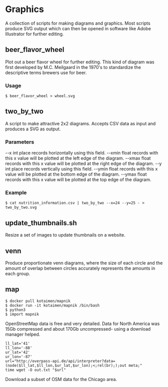# Graphics

A collection of scripts for making diagrams and graphics. Most scripts produce
SVG output which can then be opened in software like Adobe Illustrator for
further editing.

## beer_flavor_wheel

Plot out a beer flavor wheel for further editing. This kind of diagram was first 
developed by M.C. Meilgaard in the 1970's to standardize the descriptive terms
brewers use for beer.

### Usage

```console
$ beer_flavor_wheel > wheel.svg
```

## two_by_two

A script to make attractive 2x2 diagrams. Accepts CSV data as input and
produces a SVG as output.

### Parameters

--x int
  place records horizontally using this field.
--xmin float
  records with this x value will be plotted at the left edge of the diagram.
--xmax float
  records with this x value will be plotted at the right edge of the diagram.
--y int
  place records vertically using this field.
--ymin float
  records with this x value will be plotted at the bottom edge of the diagram.
--ymax float
  records with this x value will be plotted at the top edge of the diagram.

### Example

```console
$ cat nutrition_information.csv | two_by_two --x=24 --y=25 - > two_by_two.svg
```

## update_thumbnails.sh

Resize a set of images to update thumbnails on a website. 

## venn

Produce proportionate venn diagrams, where the size of each circle and the
amount of overlap between circles accurately represents the amounts in each 
group.

## map

```console
$ docker pull kotaimen/mapnik
$ docker run -it kotaimen/mapnik /bin/bash
$ python3
$ import mapnik
```

OpenStreetMap data is free and very detailed. Data for North America was 15Gb compressed and about 170Gb uncompressed- using a download manager helped. 

```console
ll_lat='41'
ll_lon='-88'
ur_lat='42'
ur_lon='-87'
url="http://overpass-api.de/api/interpreter?data=(node($ll_lat,$ll_lon,$ur_lat,$ur_lon);<;rel(br););out meta;"
time wget -O out.txt "$url"
```

Download a subset of OSM data for the Chicago area. 
